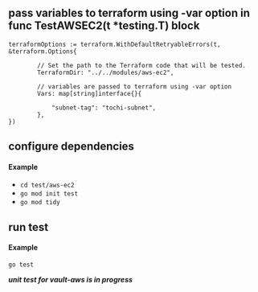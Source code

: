 ## pass variables to terraform using -var option in func TestAWSEC2(t *testing.T) block
~~~
terraformOptions := terraform.WithDefaultRetryableErrors(t, &terraform.Options{

		// Set the path to the Terraform code that will be tested.
		TerraformDir: "../../modules/aws-ec2",

		// variables are passed to terraform using -var option
		Vars: map[string]interface{}{

			"subnet-tag": "tochi-subnet",
		},
})
~~~

## configure dependencies

#### Example
- `cd test/aws-ec2`
- `go mod init test`
- `go mod tidy`

## run test

#### Example
`go test`

***unit test for vault-aws is in progress***